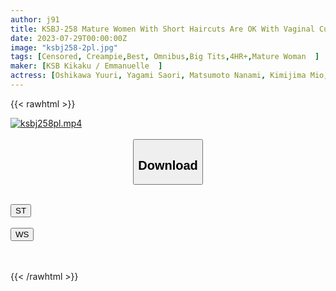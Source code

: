 ```yaml
---
author: j91
title: KSBJ-258 Mature Women With Short Haircuts Are OK With Vaginal Cum Shot! ? 12 People
date: 2023-07-29T00:00:00Z
image: "ksbj258-2pl.jpg"
tags: [Censored, Creampie,Best, Omnibus,Big Tits,4HR+,Mature Woman	]
maker: [KSB Kikaku / Emmanuelle  ]
actress: [Oshikawa Yuuri, Yagami Saori, Matsumoto Nanami, Kimijima Mio,Takatsuki Rei ,Maikawa Sena,Hirose Riona, Sasaki Sawa,Minami Momo, Yuki Hiori ]
---
```



{{< rawhtml >}}

<div class="video" data-videoid="M7rpoeOkQgcmv4d">
    <a href="javascript:;">
        <img src="https://my.j91.asia/posts/ksbj258pl/ksbj258pl.jpg" width="WIDTH" height="HEIGHT" alt="ksbj258pl.mp4" loading="lazy">
    </a>
</div>

<script type="text/javascript" src="https://j91.asia/asset/on-demand-st.js"></script>

<br>
  <link rel="stylesheet" href="https://j91.asia/asset/bs5.css">
  
  <center>
  <button class="btn btn-primary" type="button" data-bs-toggle="collapse" data-bs-target=".multi-collapse" aria-expanded="false" aria-controls="multiCollapseExample1 multiCollapseExample2"><h2>Download</h2></button></center>
</p>
<div class="row">
  <div class="col">
    <div class="collapse multi-collapse" id="multiCollapseExample1">
      <div class="card card-body">
	      	      <br>
<div class="buttons">  
<a href="https://streamtape.to/v/M7rpoeOkQgcmv4d"><button class="btn-hover color-3"><i class="fa fa-download"></i> ST</button></a></div>
    </div>
  </div>
</div>
  <div class="col">
    <div class="collapse multi-collapse" id="multiCollapseExample2">
      <div class="card card-body">
	      <br>
<div class="buttons">
    <a href="https://streamruby.com/obp3mkuuvofe.html"><button class="btn-hover color-9"><i class="fa fa-download"></i> WS</button></a></div>
<br><br>
      </div>
    </div>
  </div>
</div>

{{< /rawhtml >}}

